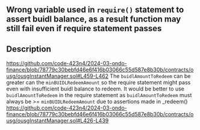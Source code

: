 ## Wrong variable used in `require()` statement to assert buidl balance, as a result function may still fail even if require statement passes

## Description 
https://github.com/code-423n4/2024-03-ondo-finance/blob/78779c30bebfd46e6f416b03066c55d587e8b30b/contracts/ousg/ousgInstantManager.sol#L459-L462
The `buidlAmountToRedeem` can be greater can the `minBUIDLRedeemAmount` so the require statement might pass even with insufficient buidl balance to redeem.
It would be better to use `buidlAmountToRedeem` in the require statement as `buidlAmountToRedeem` must always be >= `minBUIDLRedeemAmount` due to assertions made in _redeem()
https://github.com/code-423n4/2024-03-ondo-finance/blob/78779c30bebfd46e6f416b03066c55d587e8b30b/contracts/ousg/ousgInstantManager.sol#L426-L439 
